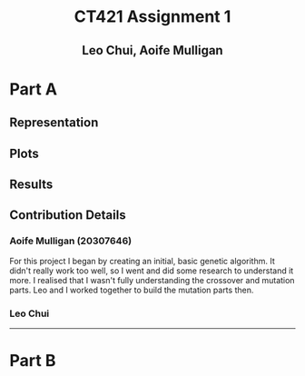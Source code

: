 <div align="center">
<h1> CT421 Assignment 1 </h1>
<h2> Leo Chui, Aoife Mulligan </h2>
</div>

# Part A

## Representation



## Plots



## Results



## Contribution Details

### Aoife Mulligan (20307646)

For this project I began by creating an initial, basic genetic algorithm. It didn't really work too well, so I went and did some research to understand it more. I realised that I wasn't fully understanding the crossover and mutation parts. Leo and I worked together to build the mutation parts then. 

### Leo Chui


---

# Part B